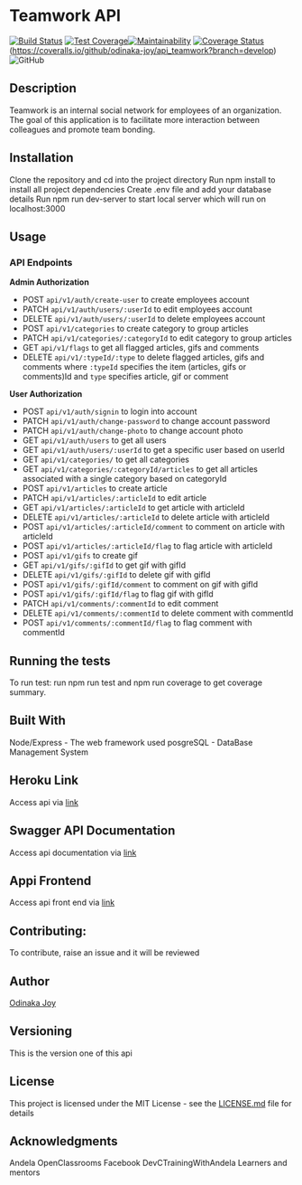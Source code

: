 # Teamwork API
[![Build Status](https://travis-ci.org/odinaka-joy/api_teamwork.svg?branch=develop)](https://travis-ci.org/odinaka-joy/api_teamwork)  [![Test Coverage](https://api.codeclimate.com/v1/badges/3ad294e357d57915c818/test_coverage)](https://codeclimate.com/github/odinaka-joy/api_teamwork/test_coverage)[![Maintainability](https://api.codeclimate.com/v1/badges/3ad294e357d57915c818/maintainability)](https://codeclimate.com/github/odinaka-joy/api_teamwork/maintainability)  [![Coverage Status](https://coveralls.io/repos/github/odinaka-joy/api_teamwork/badge.png?branch=develop)](https://coveralls.io/github/odinaka-joy/api_teamwork?branch=develop) (https://coveralls.io/github/odinaka-joy/api_teamwork?branch=develop) ![GitHub](https://img.shields.io/github/license/odinaka-joy/api_teamwork?style=flat-square)

## Description
Teamwork is an internal social network for employees of an organization. The goal of this application is to facilitate more interaction between colleagues and promote team bonding.

## Installation
Clone the repository and cd into the project directory
Run npm install to install all project dependencies
Create .env file and add your database details
Run npm run dev-server to start local server which will run on localhost:3000

## Usage
### API Endpoints
**Admin Authorization**
- POST `api/v1/auth/create-user` to create employees account
- PATCH `api/v1/auth/users/:userId` to edit employees account
- DELETE `api/v1/auth/users/:userId` to delete employees account
- POST `api/v1/categories` to create category to group articles
- PATCH `api/v1/categories/:categoryId` to edit category to group articles
- GET `api/v1/flags` to get all flagged articles, gifs and comments
- DELETE `api/v1/:typeId/:type` to delete flagged articles, gifs and comments where `:typeId` specifies the item (articles, gifs or comments)Id and `type` specifies article, gif or comment

**User Authorization**
- POST `api/v1/auth/signin` to login into account
- PATCH `api/v1/auth/change-password` to change account password
- PATCH `api/v1/auth/change-photo` to change account photo
- GET `api/v1/auth/users` to get all users
- GET `api/v1/auth/users/:userId` to get a specific user based on userId
- GET `api/v1/categories/` to get all categories
- GET `api/v1/categories/:categoryId/articles` to get all articles associated with a single category based on categoryId
- POST `api/v1/articles` to create article
- PATCH `api/v1/articles/:articleId` to edit article
- GET `api/v1/articles/:articleId` to get article with articleId
- DELETE `api/v1/articles/:articleId` to delete article with articleId
- POST `api/v1/articles/:articleId/comment` to comment on article with articleId
- POST `api/v1/articles/:articleId/flag` to flag article with articleId
- POST `api/v1/gifs` to create gif
- GET `api/v1/gifs/:gifId` to get gif with gifId
- DELETE `api/v1/gifs/:gifId` to delete gif with gifId
- POST `api/v1/gifs/:gifId/comment` to comment on gif with gifId
- POST `api/v1/gifs/:gifId/flag` to flag gif with gifId
- PATCH `api/v1/comments/:commentId` to edit comment
- DELETE `api/v1/comments/:commentId` to delete comment with commentId
- POST `api/v1/comments/:commentId/flag` to flag comment with commentId

## Running the tests
To run test:
run npm run test and npm run coverage to get coverage summary.

## Built With
Node/Express - The web framework used
posgreSQL - DataBase Management System

## Heroku Link
Access api via [link](https://odinaka-joy.github.io/my-portfolio/)

## Swagger API Documentation
Access api documentation via [link](https://odinaka-joy.github.io/my-portfolio/)

## Appi Frontend
Access api front end via [link](https://odinaka-joy.github.io/my-portfolio/)

## Contributing: 
To contribute, raise an issue and it will be reviewed

## Author
[Odinaka Joy](https://odinaka-joy.github.io/my-portfolio/)

## Versioning
This is the version one of this api

## License
This project is licensed under the MIT License - see the [LICENSE.md](https://github.com/odinaka-joy/api_teamwork/blob/develop/LICENSE) file for details

## Acknowledgments
Andela
OpenClassrooms
Facebook
DevCTrainingWithAndela Learners and mentors
